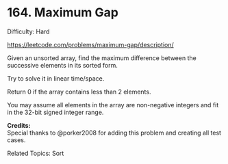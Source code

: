 # 164. Maximum Gap

Difficulty: Hard

https://leetcode.com/problems/maximum-gap/description/

Given an unsorted array, find the maximum difference between the successive elements in its sorted form.

Try to solve it in linear time/space.

Return 0 if the array contains less than 2 elements.

You may assume all elements in the array are non-negative integers and fit in the 32-bit signed integer range.

**Credits:**  
Special thanks to @porker2008 for adding this problem and creating all test cases.

Related Topics: Sort

